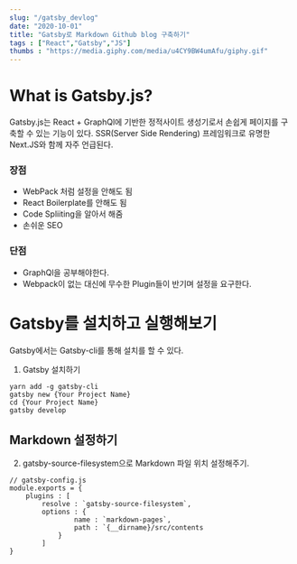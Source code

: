 ```yaml
---
slug: "/gatsby_devlog"
date: "2020-10-01"
title: "Gatsby로 Markdown Github blog 구축하기"
tags : ["React","Gatsby","JS"]
thumbs : "https://media.giphy.com/media/u4CY9BW4umAfu/giphy.gif"
---
```

# What is Gatsby.js?
Gatsby.js는 React + GraphQl에 기반한 정적사이트 생성기로서 손쉽게 페이지를 구축할 수 있는 기능이 있다.
SSR(Server Side Rendering) 프레임워크로 유명한 Next.JS와 함께 자주 언급된다.

### 장점
- WebPack 처럼 설정을 안해도 됨
- React Boilerplate를 안해도 됨
- Code Spliiting을 알아서 해줌
- 손쉬운 SEO

### 단점
- GraphQl을 공부해야한다.
- Webpack이 없는 대신에 무수한 Plugin들이 반기며 설정을 요구한다.

# Gatsby를 설치하고 실행해보기
<span>Gatsby에서는 Gatsby-cli를 통해 설치를 할 수 있다.</span>

1. Gatsby 설치하기
```
yarn add -g gatsby-cli
gatsby new {Your Project Name}
cd {Your Project Name}
gatsby develop
```

## Markdown 설정하기
2. gatsby-source-filesystem으로 Markdown 파일 위치 설정해주기.
```
// gatsby-config.js
module.exports = {
    plugins : [
        resolve : `gatsby-source-filesystem`,
        options : {
                name : `markdown-pages`,
                path : `{__dirname}/src/contents
            }
        ]
}
```